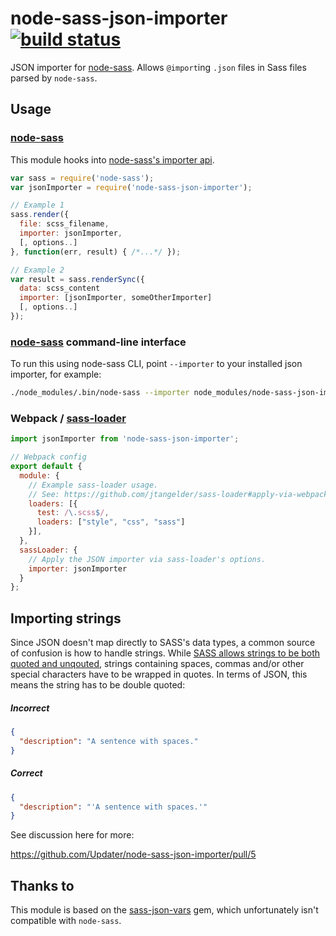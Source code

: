 # node-sass-json-importer [![build status](https://travis-ci.org/Updater/node-sass-json-importer.svg?branch=master)](https://travis-ci.org/Updater/node-sass-json-importer)
JSON importer for [node-sass](https://github.com/sass/node-sass). Allows `@import`ing `.json` files in Sass files parsed by `node-sass`.

## Usage
### [node-sass](https://github.com/sass/node-sass)
This module hooks into [node-sass's importer api](https://github.com/sass/node-sass#importer--v200---experimental).

```javascript
var sass = require('node-sass');
var jsonImporter = require('node-sass-json-importer');

// Example 1
sass.render({
  file: scss_filename,
  importer: jsonImporter,
  [, options..]
}, function(err, result) { /*...*/ });

// Example 2
var result = sass.renderSync({
  data: scss_content
  importer: [jsonImporter, someOtherImporter]
  [, options..]
});
```

### [node-sass](https://github.com/sass/node-sass) command-line interface

To run this using node-sass CLI, point `--importer` to your installed json importer, for example: 

```sh
./node_modules/.bin/node-sass --importer node_modules/node-sass-json-importer/dist/node-sass-json-importer.js --recursive ./src --output ./dist
```

### Webpack / [sass-loader](https://github.com/jtangelder/sass-loader)

```javascript
import jsonImporter from 'node-sass-json-importer';

// Webpack config
export default {
  module: {
    // Example sass-loader usage. 
    // See: https://github.com/jtangelder/sass-loader#apply-via-webpack-config
    loaders: [{
      test: /\.scss$/,
      loaders: ["style", "css", "sass"]
    }],
  },
  sassLoader: {
    // Apply the JSON importer via sass-loader's options.
    importer: jsonImporter
  }
};
```

## Importing strings
Since JSON doesn't map directly to SASS's data types, a common source of confusion is how to handle strings. While [SASS allows strings to be both quoted and unqouted](http://sass-lang.com/documentation/file.SASS_REFERENCE.html#sass-script-strings), strings containing spaces, commas and/or other special characters have to be wrapped in quotes. In terms of JSON, this means the string has to be double quoted:

##### Incorrect
```json
{
  "description": "A sentence with spaces."
}
```

##### Correct
```json
{
  "description": "'A sentence with spaces.'"
}
```

See discussion here for more:

https://github.com/Updater/node-sass-json-importer/pull/5

## Thanks to
This module is based on the [sass-json-vars](https://github.com/vigetlabs/sass-json-vars) gem, which unfortunately isn't compatible with `node-sass`.
